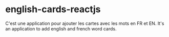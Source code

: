 # english-cards-reactjs
C'est une application pour ajouter les cartes avec les mots en FR et EN.
It's an application to add english and french word cards.
